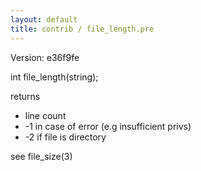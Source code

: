```yaml
---
layout: default
title: contrib / file_length.pre
---
```


Version: e36f9fe

int file_length(string);

returns
- line count
- -1 in case of error (e.g insufficient privs)
- -2 if file is directory

see file_size(3)
